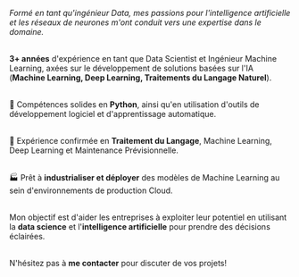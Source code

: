 
*Formé en tant qu'ingénieur Data, mes passions pour l'intelligence artificielle et les réseaux de neurones m'ont conduit vers une expertise dans le domaine.*

\
**3+ années** d'expérience en tant que Data Scientist et Ingénieur Machine Learning, axées sur le développement de solutions basées sur l'IA (**Machine Learning, Deep Learning, Traitements du Langage Naturel**).

\
🔧 Compétences solides en **Python**, ainsi qu'en utilisation d'outils de développement logiciel et d'apprentissage automatique.

\
🤖 Expérience confirmée en **Traitement du Langage**, Machine Learning, Deep Learning et Maintenance Prévisionnelle.

\
🏭 Prêt à **industrialiser et déployer** des modèles de Machine Learning au sein d'environnements de production Cloud.

\
Mon objectif est d'aider les entreprises à exploiter leur potentiel en utilisant la **data science** et l'**intelligence artificielle** pour prendre des décisions éclairées.

\
N'hésitez pas à **me contacter** pour discuter de vos projets!